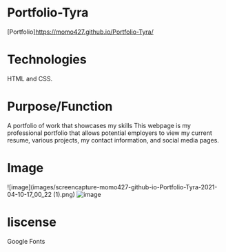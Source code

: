 # Portfolio-Tyra


[Portfolio]https://momo427.github.io/Portfolio-Tyra/

# Technologies
HTML and CSS.

# Purpose/Function 
A portfolio of work that showcases my skills 
This webpage is my professional portfolio that allows potential employers to view my current resume, various projects, my contact information, and social media pages.

# Image 

![image](images/screencapture-momo427-github-io-Portfolio-Tyra-2021-04-10-17_00_22 (1).png)
![image](images/screencapture-momo427-github-io-Portfolio-Tyra-2021-04-10-17_01_40.pngg)

# liscense

Google Fonts